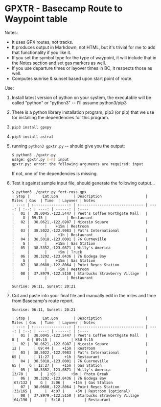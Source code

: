 # GPXTR - Basecamp Route to Waypoint table

Notes:

- It uses GPX routes, not tracks.
- It produces output in Markdown, not HTML, but it's trivial for me to add that functionality if you like it.
- If you set the symbol type for the type of waypoint, it will include that in the Notes section and set gas markers as well.
- If you use departure times or layover times in BC, it respects those as well.
- Computes sunrise & sunset based upon start point of route.

Use:

1. Install latest version of python on your system, the executable will be called
   "python" or "python3" -- I'll assume python3/pip3
2. There is a python library installation program, pip3 (or pip) that we use for
   installing the dependencies for this program.
3. `pip3 install gpxpy`
4. `pip3 install astral`
5. running `python3 gpxtr.py` -- should give you the output:

    ```bash
    $ python3 ./gpxtr.py
    usage: gpxtr.py [-h] input
    gpxtr.py: error: the following arguments are required: input
    ```

    If not, one of the dependencies is missing.

6. Test it against sample input file, should generate the following output...

    ```text
    $ python3 ./gpxtr.py fort-ross.gpx
    | Stop |      Lat,Lon       | Description                    | Miles | Gas  | Time  | Layover | Notes
    | ---: | :----------------: | :----------------------------- | ----: | :--: | ----: | ------: | :----
    |   01 |  38.0045,-122.5447 | Peet's Coffee Northgate Mall   |       |    G | 09:15 |         | Restaurant
    |   02 |  38.0621,-122.6987 | Nicasio Square                 |       |      |       |    +15m | Restroom
    |   03 |  38.5022,-122.9983 | Pat's International            |       |      |       |     +1h | Restaurant
    |   04 |  38.5018,-123.0001 | 76 Gurneville                  |       |    G |       |    +15m | Gas Station
    |   05 |  38.5352,-123.0871 | Willy's America                |       |      |       |     +5m | Truck
    |   06 |  38.3292,-123.0436 | 76 Bodega Bay                  |       |    G |       |    +15m | Gas Station
    |   07 |  38.0680,-122.8064 | Point Reyes Station            |       |      |       |     +5m | Restroom
    |   08 |  37.8979,-122.5150 | Starbucks Strawberry Village   |       |      |       |         | Restaurant

    Sunrise: 06:11, Sunset: 20:21
    ```

7. Cut and paste into your final file and manually edit in the miles and time from Basecamp's route report.

    ```text
    Sunrise: 06:11, Sunset: 20:21

    | Stop |      Lat,Lon       | Description                    | Miles | Gas  | Time  | Layover | Notes
    | ---: | :----------------: | :----------------------------- | ----: | :--: | ----: | ------: | :----
    |   01 |  38.0045,-122.5447 | Peet's Coffee Northgate Mall   |     0 |    G | 09:15 |         | KSU 9:15
    |   02 |  38.0621,-122.6987 | Nicasio Square                 |    12 |      | 09:44 |    +15m | Restroom
    |   03 |  38.5022,-122.9983 | Pat's International            |    65 |      | 11:27 |     +1h | Restaurant
    |   04 |  38.5018,-123.0001 | 76 Guerneville                 |    65 |    G | 12:27 |    +15m | Gas Station
    |   05 |  38.5352,-123.0871 | Willy's America                | 13/78 |      |  1:05 |     +5m | Photo Break
    |   06 |  38.3292,-123.0436 | 76 Bodega Bay                  |67/132 |    G |  3:06 |    +15m | Gas Station
    |   07 |  38.0680,-122.8064 | Point Reyes Station            |33/165 |      |  4:07 |     +5m | Restroom (optional)
    |   08 |  37.8979,-122.5150 | Starbucks Strawberry Village   |64/196 |      |  5:18 |         | Restaurant
    ```
